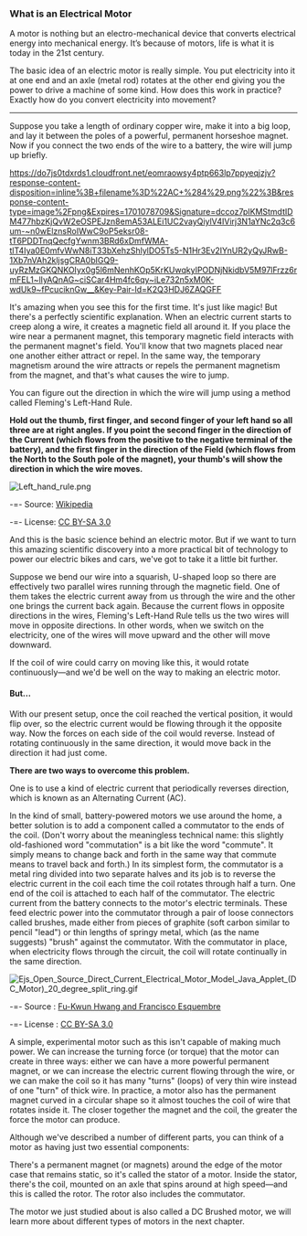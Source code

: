 ### What is an Electrical Motor
A motor is nothing but an electro-mechanical device that converts electrical energy into mechanical energy. It’s because of motors, life is what it is today in the 21st century.

The basic idea of an electric motor is really simple. You put electricity into it at one end and an axle (metal rod) rotates at the other end giving you the power to drive a machine of some kind. How does this work in practice? Exactly how do you convert electricity into movement? 

---------

Suppose you take a length of ordinary copper wire, make it into a big loop, and lay it between the poles of a powerful, permanent horseshoe magnet. Now if you connect the two ends of the wire to a battery, the wire will jump up briefly.


https://do7js0tdxrds1.cloudfront.net/eomraowsy4ptp663lp7ppyeqjzjv?response-content-disposition=inline%3B+filename%3D%22AC+%284%29.png%22%3B&response-content-type=image%2Fpng&Expires=1701078709&Signature=dccoz7pIKMStmdtIDM477hbzKjQvW2eOSPEJzn8emA53ALEi1UC2vayQiylV4IVirj3N1aYNc2q3c6um-~n0wElznsRoIWwC9oP5eksr08-tT6PDDTnqQecfgYwnm3BRd6xDmfWMA-tlT4Iya0E0mfvWwN8iT33bXehzShlylDO5Ts5-N1Hr3Ev2IYnUR2yQyJRwB-1Xb7nVAh2kljsgCRA0bIGQ9-uyRzMzGKQNKOIyx0g5l6mNenhKOp5KrKUwqkyIPODNjNkidbV5M97lFrzz6rmFEL1~lIyAQnAG~ciSCar4Hm4fc6qy~iLe732n5xM0K-wdUk9~fPcuciknGw__&Key-Pair-Id=K2Q3HDJ6ZAQGFF


It's amazing when you see this for the first time. It's just like magic! But there's a perfectly scientific explanation. When an electric current starts to creep along a wire, it creates a magnetic field all around it. If you place the wire near a permanent magnet, this temporary magnetic field interacts with the permanent magnet's field. You'll know that two magnets placed near one another either attract or repel. In the same way, the temporary magnetism around the wire attracts or repels the permanent magnetism from the magnet, and that's what causes the wire to jump.

You can figure out the direction in which the wire will jump using a method called Fleming's Left-Hand Rule.

**Hold out the thumb, first finger, and second finger of your left hand so all three are at right angles. If you point the second finger in the direction of the Current (which flows from the positive to the negative terminal of the battery), and the first finger in the direction of the Field (which flows from the North to the South pole of the magnet), your thumb's will show the direction in which the wire moves.**


![Left_hand_rule.png](https://www.pupilfirst.school/markdown_attachments/3285/iNPy4RzB4ZdbI8mmf93ocQ)


-=- Source: [Wikipedia](https://en.wikipedia.org/wiki/File:Left_hand_rule.png)

-=- License: [CC BY-SA 3.0](https://creativecommons.org/licenses/by-sa/3.0/)


And this is the basic science behind an electric motor. But if we want to turn this amazing scientific discovery into a more practical bit of technology to power our electric bikes and cars, we've got to take it a little bit further.

Suppose we bend our wire into a squarish, U-shaped loop so there are effectively two parallel wires running through the magnetic field. One of them takes the electric current away from us through the wire and the other one brings the current back again. Because the current flows in opposite directions in the wires, Fleming's Left-Hand Rule tells us the two wires will move in opposite directions. In other words, when we switch on the electricity, one of the wires will move upward and the other will move downward.

If the coil of wire could carry on moving like this, it would rotate continuously—and we'd be well on the way to making an electric motor. 

#### But...

With our present setup, once the coil reached the vertical position, it would flip over, so the electric current would be flowing through it the opposite way. Now the forces on each side of the coil would reverse. Instead of rotating continuously in the same direction, it would move back in the direction it had just come.

**There are two ways to overcome this problem.** 

One is to use a kind of electric current that periodically reverses direction, which is known as an Alternating Current (AC). 

In the kind of small, battery-powered motors we use around the home, a better solution is to add a component called a commutator to the ends of the coil. (Don't worry about the meaningless technical name: this slightly old-fashioned word "commutation" is a bit like the word "commute". It simply means to change back and forth in the same way that commute means to travel back and forth.) In its simplest form, the commutator is a metal ring divided into two separate halves and its job is to reverse the electric current in the coil each time the coil rotates through half a turn. One end of the coil is attached to each half of the commutator. The electric current from the battery connects to the motor's electric terminals. These feed electric power into the commutator through a pair of loose connectors called brushes, made either from pieces of graphite (soft carbon similar to pencil "lead") or thin lengths of springy metal, which (as the name suggests) "brush" against the commutator. With the commutator in place, when electricity flows through the circuit, the coil will rotate continually in the same direction.



![Ejs_Open_Source_Direct_Current_Electrical_Motor_Model_Java_Applet_(_DC_Motor_)_20_degree_split_ring.gif](https://www.pupilfirst.school/markdown_attachments/3287/pQ1sOQU2bcDIocNfT9HubA) 


-=- Source : [Fu-Kwun Hwang and Francisco Esquembre](https://commons.wikimedia.org/w/index.php?curid=15736310)

-=- License : [CC BY-SA 3.0](https://creativecommons.org/licenses/by-sa/3.0/) 



A simple, experimental motor such as this isn't capable of making much power. We can increase the turning force (or torque) that the motor can create in three ways: either we can have a more powerful permanent magnet, or we can increase the electric current flowing through the wire, or we can make the coil so it has many "turns" (loops) of very thin wire instead of one "turn" of thick wire. In practice, a motor also has the permanent magnet curved in a circular shape so it almost touches the coil of wire that rotates inside it. The closer together the magnet and the coil, the greater the force the motor can produce.

Although we've described a number of different parts, you can think of a motor as having just two essential components:

There's a permanent magnet (or magnets) around the edge of the motor case that remains static, so it's called the stator of a motor.
Inside the stator, there's the coil, mounted on an axle that spins around at high speed—and this is called the rotor. The rotor also includes the commutator.

The motor we just studied about is also called a DC Brushed motor, we will learn more about different types of motors in the next chapter.